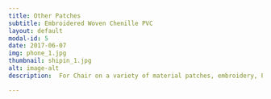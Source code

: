 ```yaml
---
title: Other Patches
subtitle: Embroidered Woven Chenille PVC
layout: default
modal-id: 5
date: 2017-06-07
img: phone_1.jpg
thumbnail: shipin_1.jpg
alt: image-alt
description:  For Chair on a variety of material patches, embroidery, PVC, 3D and so on

---
```

